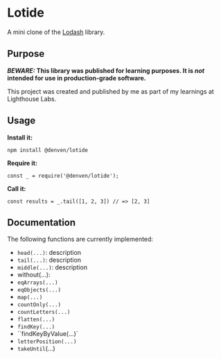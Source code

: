 # Lotide

A mini clone of the [Lodash](https://lodash.com) library.

## Purpose

**_BEWARE:_ This library was published for learning purposes. It is _not_ intended for use in production-grade software.**

This	 project was created and published by me as part of my learnings at Lighthouse Labs. 

## Usage

**Install it:**

`npm install @denven/lotide`

**Require it:**

`const _ = require('@denven/lotide');`

**Call it:**

`const results = _.tail([1, 2, 3]) // => [2, 3]`

## Documentation

The following functions are currently implemented:

* `head(...)`: description
* `tail(...)`: description
* `middle(...)`: description
* without(...):
* `eqArrays(...)`
* `eqObjects(...)`
* `map(...)`
* `countOnly(...)`
* `countLetters(...)`
* `flatten(...)`
* `findKey(...)`
* ``findKeyByValue(...)`
* `letterPosition(...)`
* `takeUntil`(...)























